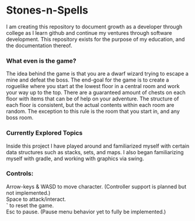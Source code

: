 # Stones-n-Spells
I am creating this repository to document growth as a developer through college as I learn github and continue my ventures through software development. This repository exists for the purpose of my education, and the documentation thereof.

### What even is the game?
The idea behind the game is that you are a dwarf wizard trying to escape a mine and defeat the boss. The end-goal for the game is to create a roguelike where you start at the lowest floor in a central room and work your way up to the top. There are a guaranteed amount of chests on each floor with items that can be of help on your adventure. The structure of each floor is consistent, but the actual contents within each room are random. The exception to this rule is the room that you start in, and any boss room.

### Currently Explored Topics
Inside this project I have played around and familiarized myself with certain data structures such as stacks, sets, and maps. I also began familiarizing myself with gradle, and working with graphics via swing.

### Controls:
Arrow-keys & WASD to move character. (Controller support is planned but not implemented.)<br>
Space to attack/interact.<br>
**`** to reset the game.<br>
Esc to pause. (Pause menu behavior yet to fully be implemented.)

